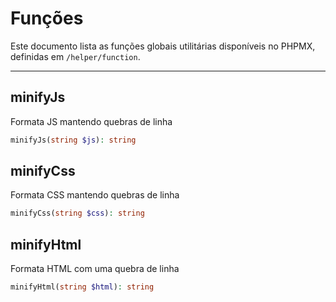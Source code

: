 # Funções

Este documento lista as funções globais utilitárias disponíveis no PHPMX, definidas em `/helper/function`.

---

## minifyJs

Formata JS mantendo quebras de linha

```php
minifyJs(string $js): string
```

## minifyCss

Formata CSS mantendo quebras de linha

```php
minifyCss(string $css): string
```

## minifyHtml

Formata HTML com uma quebra de linha

```php
minifyHtml(string $html): string
```
